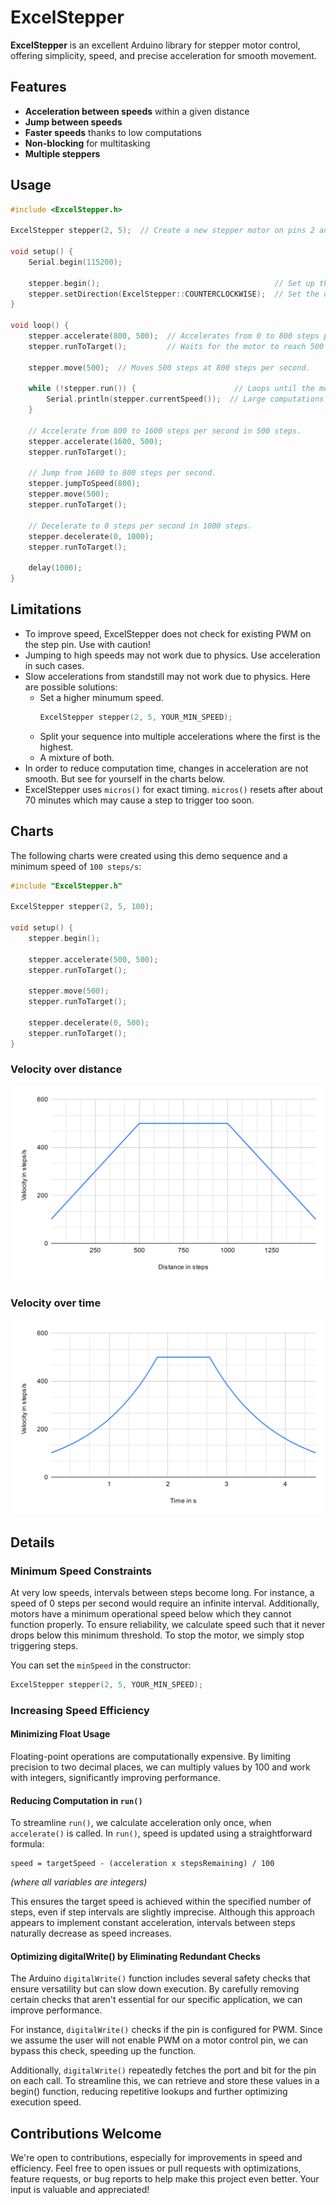 # ExcelStepper

**ExcelStepper** is an excellent Arduino library for stepper motor control, offering simplicity, speed, and precise acceleration for smooth movement.


## Features
- **Acceleration between speeds** within a given distance
- **Jump between speeds**
- **Faster speeds** thanks to low computations
- **Non-blocking** for multitasking
- **Multiple steppers**


## Usage
``` cpp
#include <ExcelStepper.h>

ExcelStepper stepper(2, 5);  // Create a new stepper motor on pins 2 and 5.

void setup() {
    Serial.begin(115200);

    stepper.begin();                                       // Set up the stepper motor.
    stepper.setDirection(ExcelStepper::COUNTERCLOCKWISE);  // Set the direction of the motor.
}

void loop() {
    stepper.accelerate(800, 500);  // Accelerates from 0 to 800 steps per second in 500 steps.
    stepper.runToTarget();         // Waits for the motor to reach 500 steps.

    stepper.move(500);  // Moves 500 steps at 800 steps per second.

    while (!stepper.run()) {                      // Loops until the motor has reached the target position.
        Serial.println(stepper.currentSpeed());  // Large computations like serial prints may slow down the motor.
    }

    // Accelerate from 800 to 1600 steps per second in 500 steps.
    stepper.accelerate(1600, 500);
    stepper.runToTarget();

    // Jump from 1600 to 800 steps per second.
    stepper.jumpToSpeed(800);
    stepper.move(500);
    stepper.runToTarget();

    // Decelerate to 0 steps per second in 1000 steps.
    stepper.decelerate(0, 1000);
    stepper.runToTarget();

    delay(1000);
}
```

## Limitations
- To improve speed, ExcelStepper does not check for existing PWM on the step pin. Use with caution!
- Jumping to high speeds may not work due to physics. Use acceleration in such cases.
- Slow accelerations from standstill may not work due to physics. Here are possible solutions:
    - Set a higher minumum speed.
        ``` cpp
        ExcelStepper stepper(2, 5, YOUR_MIN_SPEED);
        ```
    - Split your sequence into multiple accelerations where the first is the highest.
    - A mixture of both.
- In order to reduce computation time, changes in acceleration are not smooth. But see for yourself in the charts below.
- ExcelStepper uses `micros()` for exact timing. `micros()` resets after about 70 minutes which may cause a step to trigger too soon.

## Charts
The following charts were created using this demo sequence and a minimum speed of `100 steps/s`:
``` cpp
#include "ExcelStepper.h"

ExcelStepper stepper(2, 5, 100);

void setup() {
    stepper.begin();

    stepper.accelerate(500, 500);
    stepper.runToTarget();

    stepper.move(500);
    stepper.runToTarget();

    stepper.decelerate(0, 500);
    stepper.runToTarget();
}
```
### Velocity over distance
![Stepper Motor Control Chart](images/v_over_d.svg)

### Velocity over time
![Stepper Motor Control Chart](images/v_over_t.svg)

## Details

### Minimum Speed Constraints
At very low speeds, intervals between steps become long. For instance, a speed of 0 steps per second would require an infinite interval. Additionally, motors have a minimum operational speed below which they cannot function properly. To ensure reliability, we calculate speed such that it never drops below this minimum threshold. To stop the motor, we simply stop triggering steps.

You can set the `minSpeed` in the constructor:
``` cpp
ExcelStepper stepper(2, 5, YOUR_MIN_SPEED);
```

### Increasing Speed Efficiency
#### Minimizing Float Usage
Floating-point operations are computationally expensive. By limiting precision to two decimal places, we can multiply values by 100 and work with integers, significantly improving performance.

#### Reducing Computation in `run()`
To streamline `run()`, we calculate acceleration only once, when `accelerate()` is called. In `run()`, speed is updated using a straightforward formula:
```
speed = targetSpeed - (acceleration x stepsRemaining) / 100
```
*(where all variables are integers)*

This ensures the target speed is achieved within the specified number of steps, even if step intervals are slightly imprecise. Although this approach appears to implement constant acceleration, intervals between steps naturally decrease as speed increases.

#### Optimizing digitalWrite() by Eliminating Redundant Checks
The Arduino `digitalWrite()` function includes several safety checks that ensure versatility but can slow down execution. By carefully removing certain checks that aren't essential for our specific application, we can improve performance.

For instance, `digitalWrite()` checks if the pin is configured for PWM. Since we assume the user will not enable PWM on a motor control pin, we can bypass this check, speeding up the function.

Additionally, `digitalWrite()` repeatedly fetches the port and bit for the pin on each call. To streamline this, we can retrieve and store these values in a begin() function, reducing repetitive lookups and further optimizing execution speed.

## Contributions Welcome

We're open to contributions, especially for improvements in speed and efficiency. Feel free to open issues or pull requests with optimizations, feature requests, or bug reports to help make this project even better. Your input is valuable and appreciated!